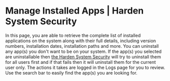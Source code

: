 # Manage Installed Apps | Harden System Security

In this page, you are able to retrieve the complete list of installed applications on the system along with their full details, including version numbers, installation dates, installation paths and more. You can uninstall any app(s) you don't want to be on your system. If the app(s) you selected are uninstallable then [the Harden System Security](https://github.com/HotCakeX/Harden-Windows-Security/wiki/Harden-System-Security) will try to uninstall them for all users first and if that fails then it will uninstall them for the current user only. The actions it takes are logged in the Logs page for you to review. Use the search bar to easily find the app(s) you are looking for.

